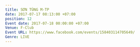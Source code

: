 ```yaml
---
title: SƠN TÙNG M-TP
date: 2017-07-17 08:13:00 +07:00
position: 12
Event date: 2017-07-18 00:00:00 +07:00
Venue: F-Club
Event URL: https://www.facebook.com/events/158403114705649/
Genre: LIVE
---
```


